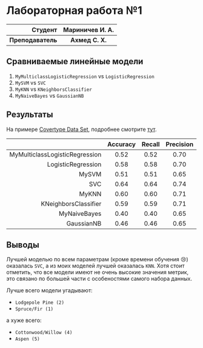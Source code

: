 # Лабораторная работа №1

| Студент           | Мариничев И. А. |
| ----------------: | :-------------: |
| **Преподаватель** | **Ахмед С. Х.** |

## Сравниваемые линейные модели

1. `MyMulticlassLogisticRegression` vs `LogisticRegression`
2. `MySVM`  vs `SVC`
3. `MyKNN` vs `KNeighborsClassifier`
4. `MyNaiveBayes` vs `GaussianNB`

## Результаты

На примере [Covertype Data Set](http://archive.ics.uci.edu/ml/datasets/Covertype), подробнее смотрите [тут](https://github.com/IvaMarin/Artificial-Intelligence/tree/main/Machine-Learning/ml_lab0).

|                                | Accuracy | Recall | Precision |
| -----------------------------: | :------: | :----: | :-------: |
| MyMulticlassLogisticRegression | 0.52     | 0.52   | 0.70      | 
| LogisticRegression             | 0.58     | 0.58   | 0.70      | 
| MySVM                          | 0.51     | 0.51   | 0.65      | 
| SVC                            | 0.64     | 0.64   | 0.74      | 
| MyKNN                          | 0.60     | 0.60   | 0.71      | 
| KNeighborsClassifier           | 0.59     | 0.59   | 0.71      | 
| MyNaiveBayes                   | 0.40     | 0.40   | 0.65      | 
| GaussianNB                     | 0.46     | 0.46   | 0.65      | 

## Выводы

Лучшей моделью по всем параметрам (кроме времени обучения :cry:) оказалась `SVC`, а из моих моделей лучшей оказалась `KNN`. Хотя стоит отметить, что все модели имеют не очень высокие значения метрик, это связано по большей части с особеностями самого набора данных. 

Лучше всего модели угадывают:
- `Lodgepole Pine (2)`
- `Spruce/Fir (1)`

а хуже всего:
- `Cottonwood/Willow (4)` 
- `Aspen (5)`
